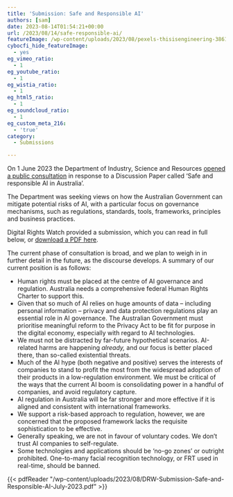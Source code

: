 ```yaml
---
title: 'Submission: Safe and Responsible AI'
authors: [sam]
date: 2023-08-14T01:54:21+00:00
url: /2023/08/14/safe-responsible-ai/
featureImage: /wp-content/uploads/2023/08/pexels-thisisengineering-3861969-1.jpg
cybocfi_hide_featureImage:
  - yes
eg_vimeo_ratio:
  - 1
eg_youtube_ratio:
  - 1
eg_wistia_ratio:
  - 1
eg_html5_ratio:
  - 1
eg_soundcloud_ratio:
  - 1
eg_custom_meta_216:
  - 'true'
category:
  - Submissions

---
```

On 1 June 2023 the Department of Industry, Science and Resources <a href="https://consult.industry.gov.au/supporting-responsible-ai" target="_blank" rel="noreferrer noopener">opened a public consultation</a> in response to a Discussion Paper called &#8216;Safe and responsible AI in Australia&#8217;.

The Department was seeking views on how the Australian Government can mitigate potential risks of AI, with a particular focus on governance mechanisms, such as regulations, standards, tools, frameworks, principles and business practices.

Digital Rights Watch provided a submission, which you can read in full below, or <span style="text-decoration: underline;"><a href="/wp-content/uploads/2023/08/DRW-Submission-Safe-and-Responsible-AI-July-2023.pdf" target="_blank" rel="noreferrer noopener">download a PDF here</a></span>.

The current phase of consultation is broad, and we plan to weigh in in further detail in the future, as the discourse develops. A summary of our current position is as follows:

  * Human rights must be placed at the centre of AI governance and regulation. Australia needs a comprehensive federal Human Rights Charter to support this.
  * Given that so much of AI relies on huge amounts of data &#8211; including personal information &#8211; privacy and data protection regulations play an essential role in AI governance. The Australian Government must prioritise meaningful reform to the Privacy Act to be fit for purpose in the digital economy, especially with regard to AI technologies.
  * We must not be distracted by far-future hypothetical scenarios. AI-related harms are happening _already,_ and our focus is better placed there, than so-called existential threats.
  * Much of the AI hype (both negative and positive) serves the interests of companies to stand to profit the most from the widespread adoption of their products in a low-regulation environment. We must be critical of the ways that the current AI boom is consolidating power in a handful of companies, and avoid regulatory capture.
  * AI regulation in Australia will be far stronger and more effective if it is aligned and consistent with international frameworks.
  * We support a risk-based approach to regulation, however, we are concerned that the proposed framework lacks the requisite sophistication to be effective.
  * Generally speaking, we are not in favour of voluntary codes. We don&#8217;t trust AI companies to self-regulate.
  * Some technologies and applications should be &#8216;no-go zones&#8217; or outright prohibited. One-to-many facial recognition technology, or FRT used in real-time, should be banned.

{{< pdfReader "/wp-content/uploads/2023/08/DRW-Submission-Safe-and-Responsible-AI-July-2023.pdf" >}}
